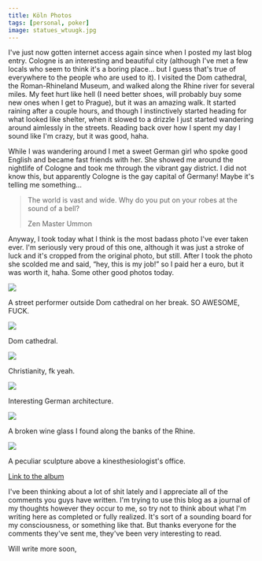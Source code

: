 ```yaml
---
title: Köln Photos
tags: [personal, poker]
image: statues_wtuugk.jpg
---
```


I've just now gotten internet access again since when I posted my last blog entry. Cologne is an interesting and beautiful city (although I've met a few locals who seem to think it's a boring place… but I guess that's true of everywhere to the people who are used to it). I visited the Dom cathedral, the Roman-Rhineland Museum, and walked along the Rhine river for several miles. My feet hurt like hell (I need better shoes, will probably buy some new ones when I get to Prague), but it was an amazing walk. It started raining after a couple hours, and though I instinctively started heading for what looked like shelter, when it slowed to a drizzle I just started wandering around aimlessly in the streets. Reading back over how I spent my day I sound like I'm crazy, but it was good, haha.

While I was wandering around I met a sweet German girl who spoke good English and became fast friends with her. She showed me around the nightlife of Cologne and took me through the vibrant gay district. I did not know this, but apparently Cologne is the gay capital of Germany! Maybe it's telling me something&hellip;

> The world is vast and wide. Why do you put on your robes at the sound of a bell?
>
> <div class="source">Zen Master Ummon</div>

Anyway, I took today what I think is the most badass photo I've ever taken ever. I'm seriously very proud of this one, although it was just a stroke of luck and it's cropped from the original photo, but still. After I took the photo she scolded me and said, &ldquo;hey, this is my job!&rdquo; so I paid her a euro, but it was worth it, haha. Some other good photos today.

![](http://1.bp.blogspot.com/-tb2ca2OSMlw/TlH8xVNbHaI/AAAAAAAAAd0/9Ir2HtfeSk0/s640/IMG_1855+-+Copy.JPG)

<div class="caption">A street performer outside Dom cathedral on her break. SO AWESOME, FUCK.</div>

![](http://4.bp.blogspot.com/-kURRtr_MK-Y/TlH6wrirt6I/AAAAAAAAAcM/wSTy29Pwn6U/s400/IMG_1852.JPG)

<div class="caption">Dom cathedral.</div>

![](http://4.bp.blogspot.com/-LICl096AnQc/TlH68FrhFNI/AAAAAAAAAcc/J3E3Ogbj7rE/s1600/IMG_1858.JPG)

<div class="caption">Christianity, fk yeah.</div>

![](http://4.bp.blogspot.com/-sabs-j5Ca5M/TlH8Q49Iq6I/AAAAAAAAAdQ/lLomKahBS-s/s1600/IMG_1889.JPG)

<div class="caption">Interesting German architecture.</div>

![](http://4.bp.blogspot.com/-vIdce12UAyA/TlH8h6K_0AI/AAAAAAAAAdk/5tjkpOzGru8/s1600/IMG_1907.JPG)

<div class="caption">A broken wine glass I found along the banks of the Rhine.</div>

![](http://2.bp.blogspot.com/-VNLgYZSjbrc/TlH8uUoU12I/AAAAAAAAAds/CUSs8NLQ-lM/s1600/IMG_1917.JPG)

<div class="caption">A peculiar sculpture above a kinesthesiologist's office.</div>

[Link to the album](https://picasaweb.google.com/dogishead/Koln?authuser=0&feat=directlink)

I've been thinking about a lot of shit lately and I appreciate all of the comments you guys have written. I'm trying to use this blog as a journal of my thoughts however they occur to me, so try not to think about what I'm writing here as completed or fully realized. It's sort of a sounding board for my consciousness, or something like that. But thanks everyone for the comments they've sent me, they've been very interesting to read.

Will write more soon,
